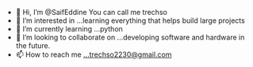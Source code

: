 - 👋 Hi, I’m @SaifEddine You can call me trechso
- 👀 I’m interested in ...learning everything that helps build large projects
- 🌱 I’m currently learning ...python 
- 💞️ I’m looking to collaborate on ...developing software and hardware in the future.
- 📫 How to reach me ...trechso2230@gmail.com



<!---
trechso will be a future technology company once I gain the necessary skills. Currently I am a student and working on developing myself.
--->
